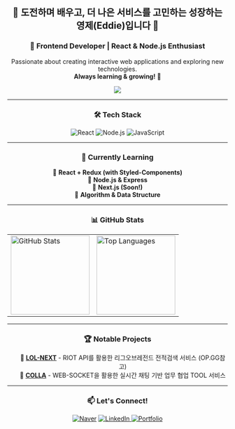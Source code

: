 <div align="center">

  ## 👋 도전하며 배우고, 더 나은 서비스를 고민하는 성장하는 영제(Eddie)입니다 👋
  ### 🚀 Frontend Developer | React & Node.js Enthusiast  
  Passionate about creating interactive web applications and exploring new technologies.  
  **Always learning & growing!** 🚀  

  <p align="center">
    <img src="https://readme-typing-svg.demolab.com?font=Fira+Code&weight=600&size=20&pause=1000&color=1AFFC6&center=true&vCenter=true&width=435&lines=Frontend+Developer;React+%7C+Node.js+%7C+Next.js;Always+Learning!+🚀" />
  </p>

  ---
  
  ### 🛠 Tech Stack  
  ![React](https://img.shields.io/badge/React-20232A?style=for-the-badge&logo=react&logoColor=61DAFB)
  ![Node.js](https://img.shields.io/badge/Node.js-339933?style=for-the-badge&logo=nodedotjs&logoColor=white)
  ![JavaScript](https://img.shields.io/badge/JavaScript-F7DF1E?style=for-the-badge&logo=javascript&logoColor=black)

  ---
  
  ### 🚀 Currently Learning
  <ul style="list-style: none; padding: 0;">
    <li style="list-style: none;">📌 <b>React + Redux (with Styled-Components)</b></li>
    <li style="list-style: none;">📌 <b>Node.js & Express</b></li>
    <li style="list-style: none;">📌 <b>Next.js (Soon!)</b></li>
    <li style="list-style: none;">📌 <b>Algorithm & Data Structure</b></li>
  </ul>
  
  ---
  
### 📊 GitHub Stats  
<table style="border: none">
  <tr style="border: none">
    <td style="border: none">
      <img src="https://github-readme-stats.vercel.app/api?username=Eddie0102&show_icons=true&theme=radical" alt="GitHub Stats" height="180px"/>
    </td>
    <td style="border: none">
      <img src="https://github-readme-stats.vercel.app/api/top-langs/?username=Eddie0102&layout=compact&theme=radical" alt="Top Languages" height="180px"/>
    </td>
  </tr>
</table>

  ---
  
  ### 🏆 Notable Projects
  <ul style="list-style-type: none;">
    <li>📌 <b><a href="https://github.com/SeyongA/lol-next.git">LOL-NEXT</a></b> - RIOT API를 활용한 리그오브레전드 전적검색 서비스 (OP.GG참고)</li>
    <li>📌 <b><a href="https://github.com/akdlstla/colla.git">COLLA</a></b> - WEB-SOCKET을 활용한 실시간 채팅 기반 업무 협업 TOOL 서비스</li>
  </ul>

  ---
  
### 📫 Let's Connect!

[![Naver](https://img.shields.io/badge/N_Mail-03C75A?style=flat&logo=naver&logoColor=white)](mailto:youngje0102@naver.com)
<a href="https://www.linkedin.com/" target="_blank">
  <img src="https://img.shields.io/badge/LinkedIn-0A66C2?style=flat&logo=linkedin&logoColor=white" alt="LinkedIn">
</a>
<a href="https://www.notion.so/" target="_blank">
  <img src="https://img.shields.io/badge/Portfolio-000000?style=flat&logo=notion&logoColor=white" alt="Portfolio">
</a>



</div>





<!--
**Eddie0102/Eddie0102** is a ✨ _special_ ✨ repository because its `README.md` (this file) appears on your GitHub profile.

Here are some ideas to get you started:

- 🔭 I’m currently working on ...
- 🌱 I’m currently learning ...
- 👯 I’m looking to collaborate on ...
- 🤔 I’m looking for help with ...
- 💬 Ask me about ...
- 📫 How to reach me: ...
- 😄 Pronouns: ...
- ⚡ Fun fact: ...
-->
